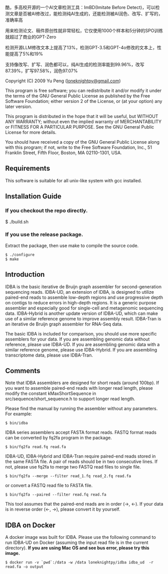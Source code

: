 酷，多高校开源的一个AI文章检测工具：ImBD(Imitate Before Detect)，可以检测文章是否被AI修改过，能检测纯AI生成的，还能检测被AI润色、改写、扩写的，准确率高

用来检测论文、稿件原创性就非常轻松，它仅使用1000个样本和5分钟的SPO训练就超过了商业的GPT-Zero

检测开源LLM修改文本上提高了13%，检测GPT-3.5和GPT-4o修改的文本上，性能提高了5%和19%

支持像改写、扩写、润色都可以，纯AI生成的检测率能到99.96%，改写87.39%，扩写97.58%，润色97.07%

Copyright (C) 2009 Yu Peng (loneknightpy@gmail.com)

This program is free software; you can redistribute it and/or
modify it under the terms of the GNU General Public License
as published by the Free Software Foundation; either version 2
of the License, or (at your option) any later version.

This program is distributed in the hope that it will be useful,
but WITHOUT ANY WARRANTY; without even the implied warranty of
MERCHANTABILITY or FITNESS FOR A PARTICULAR PURPOSE.  See the
GNU General Public License for more details.

You should have received a copy of the GNU General Public License
along with this program; if not, write to the Free Software
Foundation, Inc., 51 Franklin Street, Fifth Floor, Boston, MA  02110-1301, USA.

## Requirements

This software is suitable for all unix-like system with gcc installed.


## Installation Guide

### If you checkout the repo directly.
$ ./build.sh

### If you use the release package.
Extract the package, then use make to compile the source code.
```
$ ./configure
$ make
```


## Introduction

IDBA is the basic iterative de Bruijn graph assembler for second-generation sequencing reads.
IDBA-UD, an extension of IDBA, is designed to utilize paired-end reads to assemble low-depth
regions and use progressive depth on contigs to reduce errors in high-depth regions. It is a
generic purpose assembler and especially good for single-cell and metagenomic sequencing data.
IDBA-Hybrid is another update version of IDBA-UD, which can make use of a similar reference
genome to improve assembly result. IDBA-Tran is an iterative de Bruijn graph assembler for
RNA-Seq data.

The basic IDBA is included for comparison, you should use more specific assemblers for your data.
If you are assembling genomic data without reference, please use IDBA-UD.
If you are assembling genomic data with a similar reference genome, please use IDBA-Hybrid.
If you are assembling transcriptome data, please use IDBA-Tran.


## Comments

Note that IDBA assemblers are designed for short reads (around 100bp). If you want to assemble
paired-end reads with longer read length, please modify the constant kMaxShortSequence in
src/sequence/short_sequence.h to support longer read length.

Please find the manual by running the assembler without any parameters. For example:
```
$ bin/idba
```

IDBA series assemblers accept FASTA format reads. FASTQ format reads can be converted by
fq2fa program in the package.
```
$ bin/fq2fa read.fq read.fa
```

IDBA-UD, IDBA-Hybrid and IDBA-Tran require paired-end reads stored in the same FASTA file. A pair of
reads should be in two consecutive lines. If not, please use fq2fa to merge two
FASTQ read files to single file.
```
$ bin/fq2fa --merge --filter read_1.fq read_2.fq read.fa
```
or convert a FASTQ read file to FASTA file.
```
$ bin/fq2fa --paired --filter read.fq read.fa
```

This tool assumes that the paired-end reads are in order (->, <-). If your data is in reverse order (<-, ->),
please convert it by yourself.

## IDBA on Docker
A docker image was built for IDBA. Please use the following command to run IDBA-UD on Docker (assuming
the input read file is in the current directory). **If you are using Mac OS and see bus error, please try
this image.**
```
$ docker run -v `pwd`:/data -w /data loneknightpy/idba idba_ud  -r read.fa -o output
```


